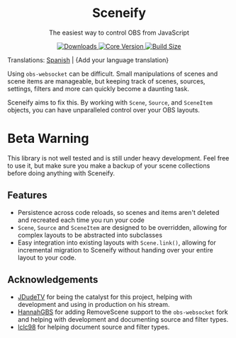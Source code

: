 <p align="center">
</p>

<h1 align="center">Sceneify</h1>
<p align="center">The easiest way to control OBS from JavaScript</p>

<p align="center">
<a href="https://www.npmjs.com/package/@sceneify/core">
   <img src="https://img.shields.io/npm/dt/@sceneify/core/beta?colorB=blue&colorA=black&style=flat-square" alt="Downloads">
</a>
<a href="https://www.npmjs.com/package/@sceneify/core">
   <img src="https://img.shields.io/npm/v/@sceneify/core/beta?colorB=blue&colorA=black&style=flat-square" alt="Core Version">
</a>
<a href="https://bundlephobia.com/result?p=@sceneify/core">
   <img src="https://img.shields.io/bundlephobia/min/@sceneify/core?style=flat-square&colorA=black&colorB=blue" alt="Build Size">
</a>
</p>

Translations: [Spanish](translations/README_es.md) | {Add your language translation}

Using `obs-websocket` can be difficult. Small manipulations of scenes and scene items are manageable, but keeping track of scenes, sources, settings, filters and more can quickly become a daunting task.

Sceneify aims to fix this. By working with `Scene`, `Source`, and `SceneItem` objects, you can have unparalleled control over your OBS layouts.

# Beta Warning

This library is not well tested and is still under heavy development. Feel free to use it, but make sure you make a backup of your scene collections before doing anything with Sceneify.

## Features

- Persistence across code reloads, so scenes and items aren't deleted and recreated each time you run your code
- `Scene`, `Source` and `SceneItem` are designed to be overridden, allowing for complex layouts to be abstracted into subclasses
- Easy integration into existing layouts with `Scene.link()`, allowing for incremental migration to Sceneify without handing over your entire layout to your code.


## Acknowledgements

- [JDudeTV](https://twitch.tv/jdudetv) for being the catalyst for this project, helping with development and using in production on his stream.
- [HannahGBS](https://twitter.com/hannah_gbs) for adding RemoveScene support to the `obs-websocket` fork and helping with development and documenting source and filter types.
- [lclc98](https://github.com/lclc98) for helping document source and filter types.
